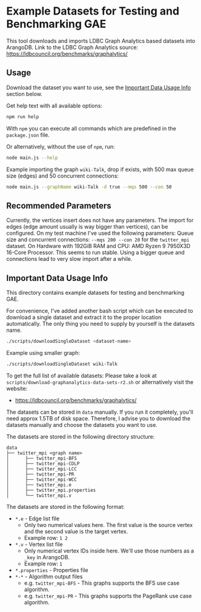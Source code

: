 # Example Datasets for Testing and Benchmarking GAE

This tool downloads and imports LDBC Graph Analytics based datasets into ArangoDB.
Link to the LDBC Graph Analytics source: https://ldbcouncil.org/benchmarks/graphalytics/

## Usage

Download the dataset you want to use, see the [Important Data Usage Info](#important-data-usage-info) section below.

Get help text with all available options:

``` bash
npm run help
```

With `npm` you can execute all commands which are predefined in the `package.json` file.

Or alternatively, without the use of `npm`, run:

``` bash
node main.js --help
```

Example importing the graph `wiki-Talk`, drop if exists, with 500 max queue size (edges) and 50 concurrent connections:

```bash
node main.js --graphName wiki-Talk -d true --mqs 500 --con 50
```

## Recommended Parameters

Currently, the vertices insert does not have any parameters. The import for edges (edge amount usually is way bigger
than vertices), can be configured. On my test machine I've used the following parameters:
Queue size and concurrent connections: `--mqs 200 --con 20` for the `twitter_mpi` dataset.
On Hardware with 192GiB RAM and CPU: AMD Ryzen 9 7950X3D 16-Core Processor. This seems to run stable. Using a bigger
queue and connections lead to very slow import after a while.

## Important Data Usage Info

This directory contains example datasets for testing and benchmarking GAE.

For convenience, I've added another bash script which can be executed to download a single dataset and extract it
to the proper location automatically. The only thing you need to supply by yourself is the datasets name.

```bash
./scripts/downloadSingleDataset <dataset-name>
```

Example using smaller graph:

```bash
./scripts/downloadSingleDataset wiki-Talk
```

To get the full list of available datasets:
Please take a look at `scripts/download-graphanalytics-data-sets-r2.sh` or alternatively visit the website:

- https://ldbcouncil.org/benchmarks/graphalytics/

The datasets can be stored in `data` manually.
If you run it completely, you'll need approx 1.5TB of disk space. Therefore, I advise you to download the datasets
manually
and choose the datasets you want to use.

The datasets are stored in the following directory structure:

```
data
├── twitter_mpi <graph name>
│      ├── twitter_mpi-BFS
│      ├── twitter_mpi-CDLP
│      ├── twitter_mpi-LCC
│      ├── twitter_mpi-PR
│      ├── twitter_mpi-WCC
│      ├── twitter_mpi.e
│      ├── twitter_mpi.properties
│      └── twitter_mpi.v
``` 

The datasets are stored in the following format:

* `*.e` - Edge list file
    * Only two numerical values here. The first value is the source vertex and the second value is the target vertex.
    * Example row: `1 2`
* `*.v` - Vertex list file
    * Only numerical vertex IDs inside here. We'll use those numbers as a `_key` in ArangoDB.
    * Example row: `1`
* `*.properties` - Properties file
* `*-*` - Algorithm output files
    * e.g. `twitter_mpi-BFS` - This graphs supports the BFS use case algorithm.
    * e.g. `twitter_mpi-PR` - This graphs supports the PageRank use case algorithm.
